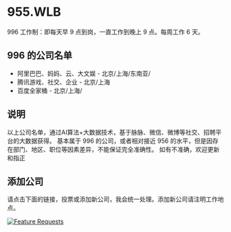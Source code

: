 # 955.WLB



996 工作制：即每天早 9 点到岗，一直工作到晚上 9 点。每周工作 6 天。


## 996 的公司名单

* 阿里巴巴、妈妈、云、大文娱 - 北京/上海/东南亚/
* 腾讯游戏、社交、企业 - 北京/上海
* 百度全家桶 - 北京/上海/


## 说明

以上公司名单，通过AI算法+大数据技术，基于脉脉、微信、微博等社交、招聘平台的大数据获得。
基本属于 996 的公司，或者相对接近 956 的水平，但是因存在部门、地区、职位等因素差异，不能保证完全准确性。
如有不准确，欢迎更新和指正



## 添加公司

请点击下面的链接，投票或添加新公司，我会统一处理。添加新公司请注明工作地点。

[![Feature Requests](http://feathub.com/asa1230/996.ICU?format=svg)](http://feathub.com/asa1230/996.ICU)
